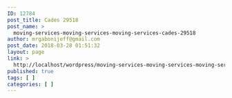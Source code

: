 ```yaml
---
ID: 12784
post_title: Cades 29518
post_name: >
  moving-services-moving-services-moving-services-cades-29518
author: mrgabonijeff@gmail.com
post_date: 2018-03-28 01:51:32
layout: page
link: >
  http://localhost/wordpress/moving-services-moving-services-moving-services-cades-29518/
published: true
tags: [ ]
categories: [ ]
---
```

